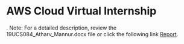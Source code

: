 # AWS Cloud Virtual Internship
 . Note: For a detailed description, review the 19UCS084_Atharv_Mannur.docx file or click the following link [Report](https://github.com/atharvm416/AWS_Internship_Report/blob/main/19UCS084_Atharv_Mannur.docx).

